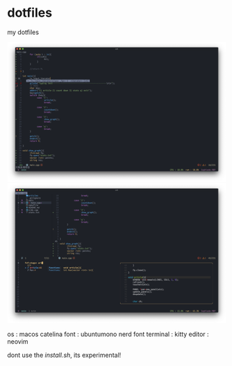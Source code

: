 # dotfiles
my dotfiles

![image](https://github.com/alanlai1234/dotfiles/blob/master/images/%E6%88%AA%E5%9C%96%202020-09-13%20%E4%B8%8B%E5%8D%8811.38.13.png)
![image](https://github.com/alanlai1234/dotfiles/blob/master/images/%E6%88%AA%E5%9C%96%202020-09-13%20%E4%B8%8B%E5%8D%8811.34.06.png)

os : macos catelina
font : ubuntumono nerd font
terminal : kitty
editor : neovim

dont use the *install.sh*, its experimental!

